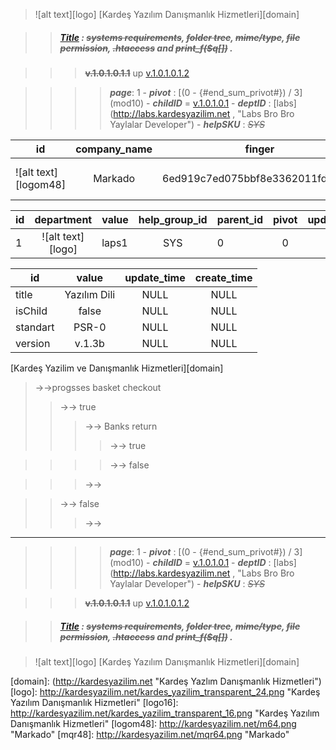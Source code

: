 <MTMarkdownOptions output='raw'>


>![alt text][logo]  [Kardeş Yazılım Danışmanlık Hizmetleri][domain]


>> ##### [Title](http://docs.kardesyazilim.net/grpsku/SYS) : ~~systems requirements~~, ~~folder tree~~, ~~mime/type~~, ~~file permission~~, ~~.htaccess~~  and ~~print_f($q[])~~ .


>>>  ~~**v.1.0.1.0.1.1**~~  up [v.1.0.1.0.1.2](./v.1.0.1.0.1.2.md)


>>>> **_page_**: 1 -   **_pivot_** : [(0 - {#end_sum_privot#}) / 3] (mod10)  -  **_childID_** = [v.1.0.1.0.1](./v.1.0.1.0.1.md) - **_deptID_** : [labs](http://labs.kardesyazilim.net , "Labs Bro Bro Yaylalar Developer") - **_helpSKU_** : _~~SYS~~_







| id |company_name|finger |_qr| update_time | create_time |
| ------------- | :-------------: |:-------------: |:-------------: |:-------------: |:-------------: |
| ![alt text][logom48] | Markado | 6ed919c7ed075bbf8e3362011fda1a7e | ![alt text][mqr48] | NULL | NULL |






| id |department| value | help_group_id | parent_id | pivot | update_time | create_time |
| ------------- | :-------------: | ------------- | :-------------: | ------------- | :-------------: | :-------------: | :-------------: |
| 1 | ![alt text][logo] | laps1  | SYS | 0 | 0 |NULL| NULL |

| id | value | update_time | create_time |
| ------------- |:-------------: |:-------------: |:-------------: |
| title | Yazılım Dili| NULL | NULL |
| isChild | false | NULL | NULL |
| standart | PSR-0 | NULL | NULL |
| version | v.1.3b | NULL | NULL |








[Kardeş Yazilim ve Danışmanlık Hizmetleri][domain]


<!--
→→ ↸ ⇱ 
←←
↑↑
↓↓  ⇈ ⥂⥃⥄
↱↴  ⟳ 
↳↲      ⥆⥅ ⥼⥽⥾⥿ ⎯ ⏐
⨷⨸⨂∆∢ ⨧
-->

>→→progsses basket checkout
>>→→ true
>>>→→ Banks return 
>>>>→→ true 


>>>>→→ false



>>>→→


>>→→ false
>>>→→



-----


>>>>**_page_**: 1 -   **_pivot_** : [(0 - {#end_sum_privot#}) / 3] (mod10)  -  **_childID_** = [v.1.0.1.0.1](./v.1.0.1.0.1.md) - **_deptID_** : [labs](http://labs.kardesyazilim.net , "Labs Bro Bro Yaylalar Developer") - **_helpSKU_** : _~~SYS~~_


>>> ~~**v.1.0.1.0.1.1**~~  up [v.1.0.1.0.1.2](./v.1.0.1.0.1.2.md)


>> ##### [Title](http://docs.kardesyazilim.net/grpsku/SYS) : ~~systems requirements~~, ~~folder tree~~, ~~mime/type~~, ~~file permission~~, ~~.htaccess~~  and ~~print_f($q[])~~ .


> ![alt text][logo]  [Kardeş Yazılım Danışmanlık Hizmetleri][domain]                               



[domain]: (http://kardesyazilim.net "Kardeş Yazlım Danışmanlık Hizmetleri")
[logo]: http://kardesyazilim.net/kardes_yazilim_transparent_24.png "Kardeş Yazılım Danışmanlık Hizmetleri"
[logo16]: http://kardesyazilim.net/kardes_yazilim_transparent_16.png "Kardeş Yazılım Danışmanlık Hizmetleri"
[logom48]: http://kardesyazilim.net/m64.png "Markado"
[mqr48]: http://kardesyazilim.net/mqr64.png "Markado"
</MTMarkdownOptions>